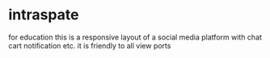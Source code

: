 # intraspate
for education
this is a responsive layout of a social media platform with chat cart notification etc.
it is friendly to all view ports
